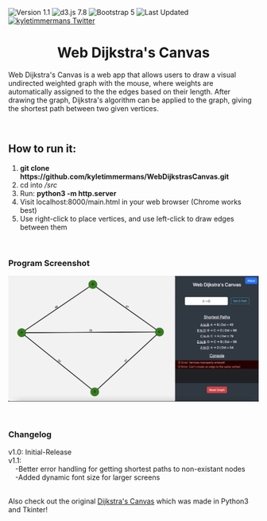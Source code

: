 ![Version 1.1](https://img.shields.io/badge/version-v1.1-lightblue.svg)
![d3.js 7.8](https://img.shields.io/badge/d3.js-5.9.2-EE7234.svg)
![Bootstrap 5](https://img.shields.io/badge/Bootstrap-5-8B11FA.svg)
![Last Updated](https://img.shields.io/github/last-commit/kyletimmermans/webdijkstrascanvas?color=success)
[![kyletimmermans Twitter](http://img.shields.io/twitter/url/http/shields.io.svg?style=social&label=Follow)](https://twitter.com/kyletimmermans)


# <div align="center">Web Dijkstra's Canvas</div>

Web Dijkstra's Canvas is a web app that allows users to draw a visual undirected weighted graph with the mouse,
where weights are automatically assigned to the the edges based on their length. After drawing the graph, Dijkstra's algorithm
can be applied to the graph, giving the shortest path between two given vertices.

</br>

## How to run it:
1. **git clone htt<span>ps://github.com</span>/kyletimmermans/WebDijkstrasCanvas.git**
2. cd into _/src_
3. Run: **python3 -m http.server**
4. Visit localhost:8000/main.html in your web browser (Chrome works best)
5. Use right-click to place vertices, and use left-click to draw edges between them

</br>

### Program Screenshot
<p align="center">
  <img src="https://github.com/kyletimmermans/WebDijkstrasCanvas/blob/main/example_screenshot.png?raw=true" alt="Dijkstra's Canvas"/>
</p>

</br>

### Changelog
<div>v1.0: Initial-Release</div>
<div>v1.1:<div>
<div>&ensp;&ensp;-Better error handling for getting shortest paths to non-existant nodes</div>
<div>&ensp;&ensp;-Added dynamic font size for larger screens</div>

</br>

Also check out the original [Dijkstra's Canvas](https://github.com/kyletimmermans/dijkstras-canvas/) which was made in Python3 and Tkinter!
